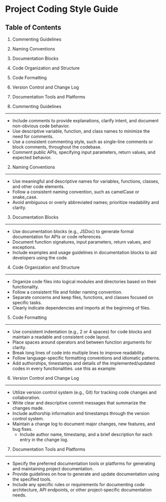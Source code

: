 Project Coding Style Guide
=========================

Table of Contents
-----------------
1. Commenting Guidelines
2. Naming Conventions
3. Documentation Blocks
4. Code Organization and Structure
5. Code Formatting
6. Version Control and Change Log
7. Documentation Tools and Platforms

1. Commenting Guidelines
------------------------
- Include comments to provide explanations, clarify intent, and document non-obvious code behavior.
- Use descriptive variable, function, and class names to minimize the need for comments.
- Use a consistent commenting style, such as single-line comments or block comments, throughout the codebase.
- Comment public APIs, specifying input parameters, return values, and expected behavior.

2. Naming Conventions
---------------------
- Use meaningful and descriptive names for variables, functions, classes, and other code elements.
- Follow a consistent naming convention, such as camelCase or snake_case.
- Avoid ambiguous or overly abbreviated names; prioritize readability and clarity.

3. Documentation Blocks
-----------------------
- Use documentation blocks (e.g., JSDoc) to generate formal documentation for APIs or code references.
- Document function signatures, input parameters, return values, and exceptions.
- Include examples and usage guidelines in documentation blocks to aid developers using the code.

4. Code Organization and Structure
---------------------------------
- Organize code files into logical modules and directories based on their functionality.
- Follow a consistent file and folder naming convention.
- Separate concerns and keep files, functions, and classes focused on specific tasks.
- Clearly indicate dependencies and imports at the beginning of files.

5. Code Formatting
------------------
- Use consistent indentation (e.g., 2 or 4 spaces) for code blocks and maintain a readable and consistent code layout.
- Place spaces around operators and between function arguments for clarity.
- Break long lines of code into multiple lines to improve readability.
- Follow language-specific formatting conventions and idiomatic patterns.
- Add authorships, timestamps and details of the implemented/updated codes in every functionalities.
    use this as example:
        <!-- Author: John Doe -->
        <!-- Added on: 2023-06-30 -->
        <!-- Description: This section displays user information -->

6. Version Control and Change Log
---------------------------------
- Utilize version control system (e.g., Git) for tracking code changes and collaboration.
- Write clear and descriptive commit messages that summarize the changes made.
- Include authorship information and timestamps through the version control system.
- Maintain a change log to document major changes, new features, and bug fixes.
    - Include author name, timestamp, and a brief description for each entry in the change log.

7. Documentation Tools and Platforms
------------------------------------
- Specify the preferred documentation tools or platforms for generating and maintaining project documentation.
- Provide guidelines on how to generate and update documentation using the specified tools.
- Include any specific rules or requirements for documenting code architecture, API endpoints, or other project-specific documentation needs.

